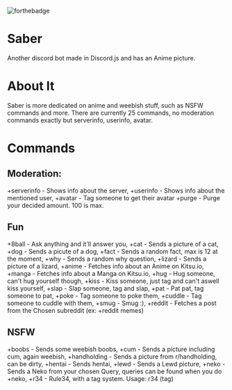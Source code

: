 ![forthebadge](https://forthebadge.com/images/badges/built-by-codebabes.svg)

# Saber
Another discord bot made in Discord.js and has an Anime picture.

# About It
Saber is more dedicated on anime and weebish stuff, such as NSFW commands and more.
There are currently 25 commands, no moderation commands exactly but serverinfo, userinfo, avatar.

# Commands
## Moderation:
+serverinfo - Shows info about the server,
+userinfo - Shows info about the mentioned user,
+avatar - Tag someone to get their avatar
+purge - Purge your decided amount. 100 is max.

## Fun
+8ball - Ask anything and it'll answer you,
+cat - Sends a picture of a cat,
+dog - Sends a picute of a dog,
+fact - Sends a random fact, max is 12 at the moment,
+why - Sends a random why question,
+lizard - Sends a picture of a lizard,
+anime - Fetches info about an Anime on Kitsu.io,
+manga - Fetches info about a Manga on Kitsu.io,
+hug - Hug someone, can't hug yourself though,
+kiss - Kiss someone, just tag and can't aswell kiss yourself,
+slap - Slap someone, tag and slap,
+pat - Pat pat, tag someone to pat,
+poke - Tag someone to poke them,
+cuddle - Tag someone to cuddle with them,
+smug - Smug :),
+reddit - Fetches a post from the Chosen subreddit (ex: +reddit memes)

## NSFW
+boobs - Sends some weebish boobs,
+cum - Sends a picture including cum, again weebish,
+handholding - Sends a picture from r/handholding, can be dirty,
+hentai - Sends hentai,
+lewd - Sends a Lewd picture,
+neko - Sends a Neko from your chosen Query, queries can be found when you do +neko,
+r34 - Rule34, with a tag system. Usage: r34 (tag)
